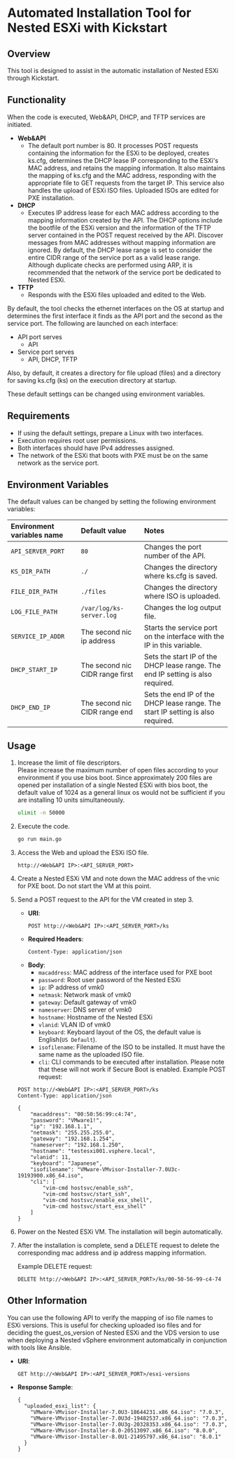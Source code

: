 # Automated Installation Tool for Nested ESXi with Kickstart 

## Overview
This tool is designed to assist in the automatic installation of Nested ESXi through Kickstart.

## Functionality
When the code is executed, Web&API, DHCP, and TFTP services are initiated.

- **Web&API**
  - The default port number is 80. It processes POST requests containing the information for the ESXi to be deployed, creates ks.cfg, determines the DHCP lease IP corresponding to the ESXi's MAC address, and retains the mapping information. It also maintains the mapping of ks.cfg and the MAC address, responding with the appropriate file to GET requests from the target IP. This service also handles the upload of ESXi ISO files. Uploaded ISOs are edited for PXE installation.
- **DHCP**
  - Executes IP address lease for each MAC address according to the mapping information created by the API. The DHCP options include the bootfile of the ESXi version and the information of the TFTP server contained in the POST request received by the API. Discover messages from MAC addresses without mapping information are ignored. By default, the DHCP lease range is set to consider the entire CIDR range of the service port as a valid lease range. Although duplicate checks are performed using ARP, it is recommended that the network of the service port be dedicated to Nested ESXi.
- **TFTP**
  - Responds with the ESXi files uploaded and edited to the Web.

By default, the tool checks the ethernet interfaces on the OS at startup and determines the first interface it finds as the API port and the second as the service port. The following are launched on each interface:

- API port serves
  - API
- Service port serves
  - API, DHCP, TFTP

Also, by default, it creates a directory for file upload (files) and a directory for saving ks.cfg (ks) on the execution directory at startup.

These default settings can be changed using environment variables.

## Requirements
- If using the default settings, prepare a Linux with two interfaces.
- Execution requires root user permissions.
- Both interfaces should have IPv4 addresses assigned.
- The network of the ESXi that boots with PXE must be on the same network as the service port.

## Environment Variables
The default values can be changed by setting the following environment variables:

| Environment variables name | Default value | Notes |
| :--- | :--- | :--- |
| `API_SERVER_PORT` | `80` | Changes the port number of the API. |
| `KS_DIR_PATH` | `./` | Changes the directory where ks.cfg is saved. | 
| `FILE_DIR_PATH` | `./files` | Changes the directory where ISO is uploaded. |
| `LOG_FILE_PATH` | `/var/log/ks-server.log` | Changes the log output file. |
| `SERVICE_IP_ADDR` | The second nic ip address | Starts the service port on the interface with the IP in this variable. |
| `DHCP_START_IP` | The second nic CIDR range first | Sets the start IP of the DHCP lease range. The end IP setting is also required. |
| `DHCP_END_IP` | The second nic CIDR range end| Sets the end IP of the DHCP lease range. The start IP setting is also required. |

## Usage
1. Increase the limit of file descriptors.  
Please increase the maximum number of open files according to your environment if you use bios boot. Since approximately 200 files are opened per installation of a single Nested ESXi with bios boot, the default value of 1024 as a general linux os would not be sufficient if you are installing 10 units simultaneously.
    ```bash
    ulimit -n 50000
    ```

2. Execute the code.
    ```bash
    go run main.go
    ```

3. Access the Web and upload the ESXi ISO file.
    ```
    http://<Web&API IP>:<API_SERVER_PORT>
    ```

4. Create a Nested ESXi VM and note down the MAC address of the vnic for PXE boot. Do not start the VM at this point.

5. Send a POST request to the API for the VM created in step 3.

    - **URI**: 
        ```
        POST http://<Web&API IP>:<API_SERVER_PORT>/ks
        ```
    - **Required Headers**: 
        ```
        Content-Type: application/json
        ```
    - **Body**: 
        - `macaddress`: MAC address of the interface used for PXE boot
        - `password`: Root user password of the Nested ESXi
        - `ip`: IP address of vmk0
        - `netmask`: Network mask of vmk0
        - `gateway`: Default gateway of vmk0
        - `nameserver`: DNS server of vmk0
        - `hostname`: Hostname of the Nested ESXi
        - `vlanid`: VLAN ID of vmk0
        - `keyboard`: Keyboard layout of the OS, the default value is English(`US Default`).
        - `isofilename`: Filename of the ISO to be installed. It must have the same name as the uploaded ISO file.
        - `cli`: CLI commands to be executed after installation. Please note that these will not work if Secure Boot is enabled.
    Example POST request:
    ```
    POST http://<Web&API IP>:<API_SERVER_PORT>/ks
    Content-Type: application/json

    {
        "macaddress": "00:50:56:99:c4:74",
        "password": "VMware1!",
        "ip": "192.168.1.1",
        "netmask": "255.255.255.0",
        "gateway": "192.168.1.254",
        "nameserver": "192.168.1.250",
        "hostname": "testesxi001.vsphere.local",
        "vlanid": 11,
        "keyboard": "Japanese",
        "isofilename": "VMware-VMvisor-Installer-7.0U3c-19193900.x86_64.iso",
        "cli": [
            "vim-cmd hostsvc/enable_ssh",
            "vim-cmd hostsvc/start_ssh",
            "vim-cmd hostsvc/enable_esx_shell",
            "vim-cmd hostsvc/start_esx_shell"
        ]
    }
    ```

6. Power on the Nested ESXi VM. The installation will begin automatically.

7. After the installation is complete, send a DELETE request to delete the corresponding mac address and ip address mapping information.

    Example DELETE request:
    ```
    DELETE http://<Web&API IP>:<API_SERVER_PORT>/ks/00-50-56-99-c4-74
    ```

## Other Information
You can use the following API to verify the mapping of iso file names to ESXi versions. This is useful for checking uploaded iso files and for deciding the guest_os_version of Nested ESXi and the VDS version to use when deploying a Nested vSphere environment automatically in conjunction with tools like Ansible.

- **URI**:
  ```
  GET http://<Web&API IP>:<API_SERVER_PORT>/esxi-versions
  ```

- **Response Sample**:
  ```
  {
    "uploaded_esxi_list": {
      "VMware-VMvisor-Installer-7.0U3-18644231.x86_64.iso": "7.0.3",
      "VMware-VMvisor-Installer-7.0U3d-19482537.x86_64.iso": "7.0.3",
      "VMware-VMvisor-Installer-7.0U3g-20328353.x86_64.iso": "7.0.3",
      "VMware-VMvisor-Installer-8.0-20513097.x86_64.iso": "8.0.0",
      "VMware-VMvisor-Installer-8.0U1-21495797.x86_64.iso": "8.0.1"
    }
  }
  ```